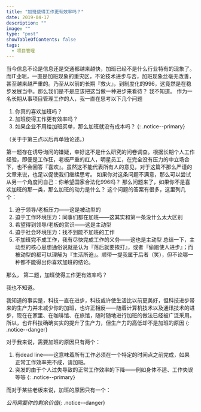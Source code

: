 ```yaml
---
title: "加班使得工作更有效率吗？"
date: 2019-04-17
description: ""
image: ""
type: "post"
showTableOfContents: false
tags:
  - 项目管理
---
```


当今信息不论是信息还是交通都越来越快，加班已经不是什么行业特有的现象了。而IT业呢，一直是加班现象的重灾区，不论技术进步与否，加班现象丝毫无改善，甚至越来越严重的。乃至从以前的长期『救火』，到制度化的996，这竟然是在稳步发展当中。那么我们是不是应该把这当做一种进步来看待？
我不知道。
作为一名长期从事项目管理工作的人，我一直在思考以下几个问题

1. 你真的喜欢加班吗？
2. 加班使得工作更有效率吗？
3. 如果企业不用给加班买单，那么加班就没有成本吗？
{: .notice--primary}

（关于于第三点以后再单独论述。）

第一题存在诱导询问的嫌疑，幸好这不是什么研究的问卷调查。根据长期个人工作经验，即便是工作狂，老板严重的红人，明星员工，在完全没有压力的中立场合下，也不会回答『喜欢』。虽然这不能代表所有人的意见，对于这篇不那么严谨的文章来说，也足以促使我们继续思考。
如果你对这条问题不满意，那么可以尝试从另一个角度问自己：你希望国家合法化996吗？
那么问题来了，如果你不是喜欢加班的那一类，那么加班的动力是什么？
这个问题的答案有很多，这里列几个：
1. 迫于领导/老板压力——这是被动型的
2. 迫于工作环境压力：同事们都在加班——这其实和第一条没什么太大区别
3. 希望得到领导/老板的赏识——这是主动型
4. 迫于社会环境压力：找不到能不加班的工作
5. 不加班完不成工作，我有尽快完成工作的义务——这也是主动型
总结一下，主动型的核心思想通俗说就是认为『落后就要挨打』，或者『偷跑使人进步』；而被动型的都可以理解为『生活所迫』。顺带一提我属于后者（笑），但不论哪一种都不能得出你喜欢加班的结论。

那么， 第二题，加班使得工作更有效率吗？

我也不知道。

我知道的事实是，科技一直在进步，科技或许使生活比以前更美好，但科技进步带来的生产力并未减少你的加班，也许正相反——随着计算机技术以及通讯技术的进步，现在在家里、在咖啡馆、在旅馆，随时随地进行加班的做法已经被广泛采用。
所以，也许科技确确实实的提升了生产力，但生产力的高低却不是加班的原因
{: .notice--danger}

对于我来说，需要加班的原因只有两个：

1. 有dead line——这意味着所有工作必须在一个特定的时间点之前完成，如果正常工作效率完不成，请加班。
2. 突发的由于个人过失导致的正常工作效率的下降——例如身体不适、工作失误等等
{: .notice--primary}

而对于某些老板来说，加班的原因只有一个：

*公司需要你的剩余价值*{: .notice--danger}